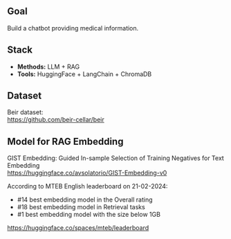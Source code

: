 ## Goal

Build a chatbot providing medical information.

## Stack

- **Methods:** LLM + RAG
- **Tools:** HuggingFace + LangChain + ChromaDB

## Dataset
Beir dataset:  
https://github.com/beir-cellar/beir

## Model for RAG Embedding
GIST Embedding: Guided In-sample Selection of Training Negatives for Text Embedding  
https://huggingface.co/avsolatorio/GIST-Embedding-v0

According to MTEB English leaderboard on 21-02-2024:
- #14 best embedding model in the Overall rating
- #18 best embedding model in Retrieval tasks
- #1  best embedding model with the size below 1GB

https://huggingface.co/spaces/mteb/leaderboard